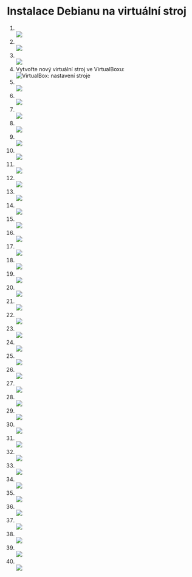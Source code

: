 # Instalace Debianu na virtuální stroj

1. <br />![](img/010_dilna.png)
1. <br />![](img/020_d-img.png)
1. <br />![](img/030_download.png)
1. Vytvořte nový virtuální stroj ve VirtualBoxu:<br />![VirtualBox: nastavení stroje](img/040_vm-config.png)
1. <br />![](img/050_vm-disk.png)
1. <br />![](img/060_start.png)
1. <br />![](img/070_select-dvd.png)
1. <br />![](img/080_add-iso.png)
1. <br />![](img/090_installer.png)
1. <br />![](img/100_lang.png)
1. <br />![](img/110_lang2.png)
1. <br />![](img/120_keyb.png)
1. <br />![](img/125_install.png)
1. <br />![](img/130_hostname.png)
1. <br />![](img/140_domain.png)
1. <br />![](img/150_no-root.png)
1. <br />![](img/160_username.png)
1. <br />![](img/170_username2.png)
1. <br />![](img/180_passwd.png)
1. <br />![](img/190_rozdeleni.png)
1. <br />![](img/200_disk.png)
1. <br />![](img/210_vse-v-jednom.png)
1. <br />![](img/220_format.png)
1. <br />![](img/230_format.png)
1. <br />![](img/240_copy.png)
1. <br />![](img/250_dalsi-ne.png)
1. <br />![](img/250_mirror.png)
1. <br />![](img/260_mirror2.png)
1. <br />![](img/270_no-proxy.png)
1. <br />![](img/280_apt.png)
1. <br />![](img/290_baliky.png)
1. <br />![](img/300_tasksel.png)
1. <br />![](img/310_install.png)
1. <br />![](img/320_grub.png)
1. <br />![](img/330_grub2.png)
1. <br />![](img/340_hotovo.png)
1. <br />![](img/350_boot.png)
1. <br />![](img/360_login.png)
1. <br />![](img/370_cli.png)
1. <br />![](img/380_shutdown.png)


